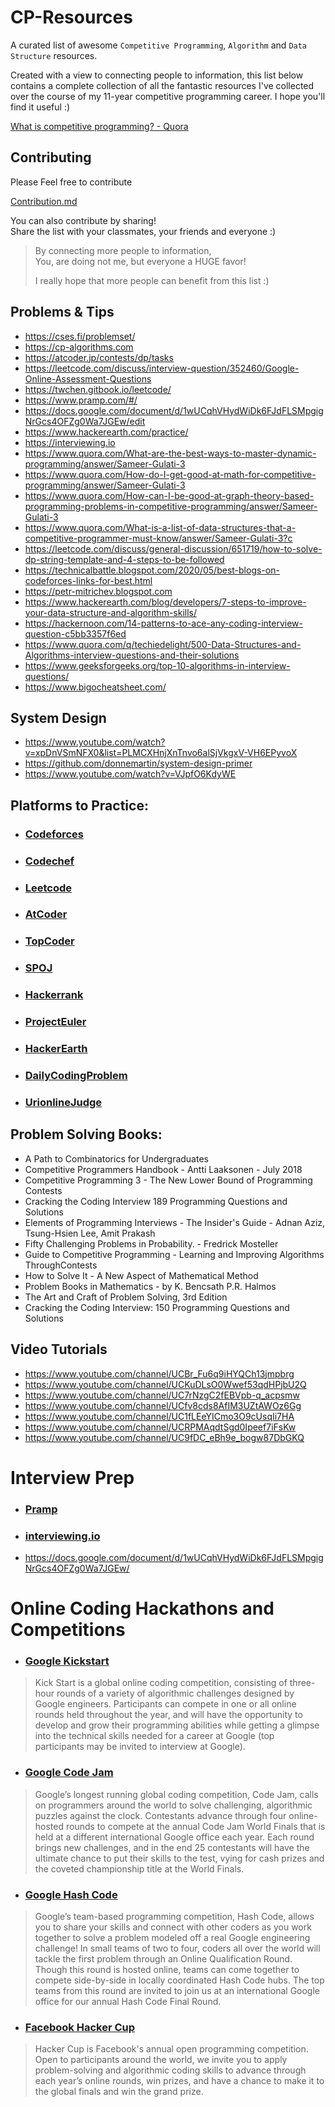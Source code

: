 # CP-Resources

A curated list of awesome `Competitive Programming`, `Algorithm` and `Data Structure` resources.

Created with a view to connecting people to information, this list below contains a complete collection of all the fantastic resources I've collected over the course of my 11-year competitive programming career. I hope you'll find it useful :)

[What is competitive programming? - Quora](https://www.quora.com/What-is-competitive-programming-2)


## Contributing

Please Feel free to contribute

[Contribution.md](Contribution.md)

You can also contribute by sharing!  
Share the list with your classmates, your friends and everyone :)

> By connecting more people to information,  
> You, are doing not me, but everyone a HUGE favor!  
>  
> I really hope that more people can benefit from this list :)


## Problems & Tips
- https://cses.fi/problemset/
- https://cp-algorithms.com
- https://atcoder.jp/contests/dp/tasks
- https://leetcode.com/discuss/interview-question/352460/Google-Online-Assessment-Questions
- https://twchen.gitbook.io/leetcode/
- https://www.pramp.com/#/
- https://docs.google.com/document/d/1wUCqhVHydWiDk6FJdFLSMpgigNrGcs4OFZg0Wa7JGEw/edit
- https://www.hackerearth.com/practice/
- https://interviewing.io
- https://www.quora.com/What-are-the-best-ways-to-master-dynamic-programming/answer/Sameer-Gulati-3
- https://www.quora.com/How-do-I-get-good-at-math-for-competitive-programming/answer/Sameer-Gulati-3
- https://www.quora.com/How-can-I-be-good-at-graph-theory-based-programming-problems-in-competitive-programming/answer/Sameer-Gulati-3
- https://www.quora.com/What-is-a-list-of-data-structures-that-a-competitive-programmer-must-know/answer/Sameer-Gulati-3?c
- https://leetcode.com/discuss/general-discussion/651719/how-to-solve-dp-string-template-and-4-steps-to-be-followed
- https://technicalbattle.blogspot.com/2020/05/best-blogs-on-codeforces-links-for-best.html
- https://petr-mitrichev.blogspot.com
- https://www.hackerearth.com/blog/developers/7-steps-to-improve-your-data-structure-and-algorithm-skills/
- https://hackernoon.com/14-patterns-to-ace-any-coding-interview-question-c5bb3357f6ed
- https://www.quora.com/q/techiedelight/500-Data-Structures-and-Algorithms-interview-questions-and-their-solutions
- https://www.geeksforgeeks.org/top-10-algorithms-in-interview-questions/
- https://www.bigocheatsheet.com/

## System Design
- https://www.youtube.com/watch?v=xpDnVSmNFX0&list=PLMCXHnjXnTnvo6alSjVkgxV-VH6EPyvoX
- https://github.com/donnemartin/system-design-primer
- https://www.youtube.com/watch?v=VJpfO6KdyWE

## Platforms to Practice: 
* ### [Codeforces](http://codeforces.com/contests)
* ### [Codechef](https://www.codechef.com)
* ### [Leetcode](https://leetcode.com)
* ### [AtCoder](https://atcoder.jp/contests/)
* ### [TopCoder](https://www.topcoder.com)
* ### [SPOJ](https://www.spoj.com/users/lebron/)
* ### [Hackerrank](https://www.hackerrank.com/dashboard)
* ### [ProjectEuler](https://projecteuler.net/archives)
* ### [HackerEarth](https://www.hackerearth.com/challenges/)
* ### [DailyCodingProblem](https://www.dailycodingproblem.com)
* ### [UrionlineJudge](https://www.urionlinejudge.com.br/judge/en/login)


## Problem Solving Books: 
- A Path to Combinatorics for Undergraduates
- Competitive Programmers Handbook - Antti Laaksonen - July 2018
- Competitive Programming 3 - The New Lower Bound of Programming Contests
- Cracking the Coding Interview 189 Programming Questions and Solutions
- Elements of Programming Interviews - The Insider's Guide - Adnan Aziz, Tsung-Hsien Lee, Amit Prakash
- Fifty Challenging Problems in Probability. - Fredrick Mosteller
- Guide to Competitive Programming - Learning and Improving Algorithms ThroughContests
- How to Solve It - A New Aspect of Mathematical Method
- Problem Books in Mathematics -  by K. Bencsath P.R. Halmos
- The Art and Craft of Problem Solving, 3rd Edition
- Cracking the Coding Interview: 150 Programming Questions and Solutions

## Video Tutorials
- https://www.youtube.com/channel/UCBr_Fu6q9iHYQCh13jmpbrg
- https://www.youtube.com/channel/UCKuDLsO0Wwef53qdHPjbU2Q
- https://www.youtube.com/channel/UC7rNzgC2fEBVpb-q_acpsmw
- https://www.youtube.com/channel/UCfv8cds8AfIM3UZtAWOz6Gg
- https://www.youtube.com/channel/UC1fLEeYICmo3O9cUsqIi7HA
- https://www.youtube.com/channel/UCRPMAqdtSgd0Ipeef7iFsKw
- https://www.youtube.com/channel/UC9fDC_eBh9e_bogw87DbGKQ

# Interview Prep
* ### [Pramp](https://www.pramp.com/#/)
* ### [interviewing.io](https://interviewing.io)
- https://docs.google.com/document/d/1wUCqhVHydWiDk6FJdFLSMpgigNrGcs4OFZg0Wa7JGEw/

# Online Coding Hackathons and Competitions
* ### [Google Kickstart](https://codingcompetitions.withgoogle.com/kickstart)
> Kick Start is a global online coding competition, consisting of three-hour rounds of a variety of algorithmic challenges designed by Google engineers. Participants can compete in one or all online rounds held throughout the year, and will have the opportunity to develop and grow their programming abilities while getting a glimpse into the technical skills needed for a career at Google (top participants may be invited to interview at Google).

* ### [Google Code Jam](https://codingcompetitions.withgoogle.com/codejam)
> Google’s longest running global coding competition, Code Jam, calls on programmers around the world to solve challenging, algorithmic puzzles against the clock. Contestants advance through four online-hosted rounds to compete at the annual Code Jam World Finals that is held at a different international Google office each year. Each round brings new challenges, and in the end 25 contestants will have the ultimate chance to put their skills to the test, vying for cash prizes and the coveted championship title at the World Finals.

* ### [Google Hash Code](https://codingcompetitions.withgoogle.com/hashcode/)
> Google’s team-based programming competition, Hash Code, allows you to share your skills and connect with other coders as you work together to solve a problem modeled off a real Google engineering challenge! In small teams of two to four, coders all over the world will tackle the first problem through an Online Qualification Round. Though this round is hosted online, teams can come together to compete side-by-side in locally coordinated Hash Code hubs. The top teams from this round are invited to join us at an international Google office for our annual Hash Code Final Round.

* ### [Facebook Hacker Cup](https://www.facebook.com/codingcompetitions/hacker-cup/)
> Hacker Cup is Facebook's annual open programming competition. Open to participants around the world, we invite you to apply problem-solving and algorithmic coding skills to advance through each year’s online rounds, win prizes, and have a chance to make it to the global finals and win the grand prize.
